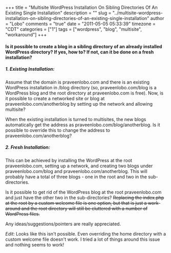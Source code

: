 +++
title = "Multisite WordPress Installation On Sibling Directories Of An Existing Single Installation"
description = ""
slug = "../multisite-wordpress-installation-on-sibling-directories-of-an-existing-single-installation"
author = "Lobo"
comments = "true"
date = "2011-05-05 05:33:39"
timezone = "CDT"
categories = ["1"]
tags = ["wordpress", "blog", "multisite", "workaround"]
+++

#### Is it possible to create a blog in a sibling directory of an already installed WordPress directory? If yes, how to? If not, can it be done on a fresh installation?

##### 1. Existing Installation:

Assume that the domain is praveenlobo.com and there is an existing WordPress installation in /blog directory (so, praveenlobo.com/blog is a WordPress blog and the root directory at praveenlobo.com is free). Now, is it possible to create a networked site or blog at praveenlobo.com/anotherblog by setting up the network and allowing multisite?

When the existing installation is turned to multisites, the new blogs automatically get the address as praveenlobo.com/blog/anotherblog. Is it possible to override this to change the address to praveenlobo.com/anotherblog?

##### 2.  Fresh Installation:

This can be achieved by installing the WordPress at the root praveenlobo.com, setting up a network, and creating two blogs under praveenlobo.com/blog and praveenlobo.com/anotherblog. This will probably have a total of three blogs - one in the root and two in the sub-directories.

Is it possible to get rid of the WordPress blog at the root praveenlobo.com and just have the other two in the sub-directories? ~~Replacing the index.php at the root by a custom welcome file is one option, but that is just a work-around and the root directory will still be cluttered with a number of WordPress files.~~

Any ideas/suggestions/pointers are really appreciated.

*Edit:* Looks like this isn't possible. Even overriding the home directory with a custom welcome file doesn't work. I tried a lot of things around this issue and nothing seems to work!
